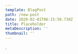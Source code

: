 ```yaml
---
template: BlogPost
path: /new-post
date: 2020-02-01T06:15:50.738Z
title: Placeholder
metaDescription: ''
thumbnail: ''
---
```

.
